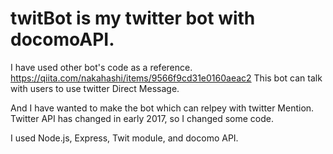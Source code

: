 # twitBot is my twitter bot with docomoAPI.

I have used other bot's code as a reference.
https://qiita.com/nakahashi/items/9566f9cd31e0160aeac2
This bot can talk with users to use twitter Direct Message.

And I have wanted to make the bot which can relpey with twitter Mention.
Twitter API has changed in early 2017, so I changed some code.

I used
Node.js,
Express,
Twit module,
and
docomo API.
